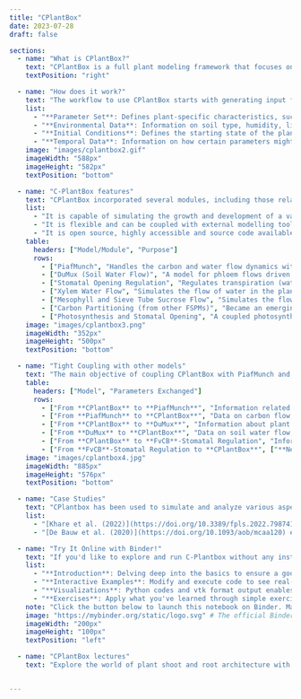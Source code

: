 ```yaml
---
title: "CPlantBox"
date: 2023-07-28
draft: false

sections:  
  - name: "What is CPlantBox?"
    text: "CPlantBox is a full plant modeling framework that focuses on the growth and development of plant architectures, including both the root and shoot systems. It represents the plant as a single topological network of organs. The simulated plant architecture is made up of nodes or coordinates, and these nodes' properties and interactions form the entire network. For the root part, CPlantBox inherits the flexibility of CRootBox, allowing it to generate any type of root architecture. For the shoot, it has implemented various branching and leaf arrangement patterns. By combining these patterns, CPlantBox can simulate many types of shoot architectures. Further, the latest CPlantBox implementation provides linkage with different modules (photosynthesis and carbon flow) within a single framework, enhancing its capabilities and making it a versatile tool for plant studies. Visit the official [CPlantBox repository](https://github.com/Plant-Root-Soil-Interactions-Modelling/CPlantBox) for more information."
    textPosition: "right"

  - name: "How does it work?"
    text: "The workflow to use CPlantBox starts with generating input files, then interpreting parameters based on the input file. Following this, the model creates the topological structure from the seed or root, and finally, the output can be written to be visualized.The C-PlantBox framework requires specific data structures for its input to ensure accurate modeling. These structures define the parameters and conditions for both root and shoot systems simulation."
    list:
      - "**Parameter Set**: Defines plant-specific characteristics, such as growth rate, branching frequency, etc."
      - "**Environmental Data**: Information on soil type, humidity, light conditions, and other external factors."
      - "**Initial Conditions**: Defines the starting state of the plant system for simulation. This might include initial root length, shoot height, etc."
      - "**Temporal Data**: Information on how certain parameters might change over time, such as light cycles or seasonal changes."
    image: "images/cplantbox2.gif"
    imageWidth: "588px"
    imageHeight: "582px"
    textPosition: "bottom"

  - name: "C-PlantBox features"
    text: "CPlantBox incorporated several modules, including those related to the effects of atmospheric variables and plant water status on coupled stomatal opening and photosynthesis. The novel aspect of this latest CPlantBox implementation is the linkage of all these modules within one framework. It aims to test genotype-environment-management interactions and their emergent properties. Technically, it uses graph formalism for organism representation, combining **C++** speed with **Python's** clarity. For example, it has been coupled with the carbon and water flow model, PiafMunch. This coupling allows for fast simulations on complex plant structures, including the simulation of carbon and water flows within the plant. The highlights:"
    list:
      - "It is capable of simulating the growth and development of a variety of plant architectures (root and shoot)."
      - "It is flexible and can be coupled with external modelling tools."
      - "It is open source, highly accessible and source code available on [github](https://github.com/Plant-Root-Soil-Interactions-Modelling/CPlantBox)."
    table:
      headers: ["Model/Module", "Purpose"]
      rows:
        - ["PiafMunch", "Handles the carbon and water flow dynamics within the plant and the soil-plant-atmosphere continuum. [learn more](https://doi.org/10.1093/insilicoplants/diad009)"]
        - ["DuMux (Soil Water Flow)", "A model for phloem flows driven by hydrostatic pressure gradients was adapted for tight coupling to CPlantBox."]
        - ["Stomatal Opening Regulation", "Regulates transpiration (water sink) and photosynthesis (sucrose source) based on atmospheric and leaf conditions."]
        - ["Xylem Water Flow", "Simulates the flow of water in the plant, including lateral root and leaf fluxes and soil-root water exchanges."]
        - ["Mesophyll and Sieve Tube Sucrose Flow", "Simulates the flow of sucrose in the plant."]
        - ["Carbon Partitioning (from other FSPMs)", "Became an emerging property in CPlantBox, allowing for simulations of growth variations based on conditions."]
        - ["Photosynthesis and Stomatal Opening", "A coupled photosynthesis (FvCB) and stomatal opening model was added to the CPlantBox."]
    image: "images/cplantbox3.png"
    imageWidth: "352px"
    imageHeight: "500px"
    textPosition: "bottom"

  - name: "Tight Coupling with other models"
    text: "The main objective of coupling CPlantBox with PiafMunch and Dumux is to simulate the carbon and water flow within the plant-soil system. PiafMunch is responsible for handling the carbon flow module within the plant while DuMux is used to simulate soil water flow. When coupled with CPlantBox, it allows for the simulation of the soil–plant–atmosphere continuum, considering both water and carbon fluxes. Similarly the objective of integrating the FvCB-stomatal regulation module with CPlantBox is to simulate the processes of transpiration and photosynthesis, particularly in the leaf blades, and to provide a comprehensive understanding of the plant's response to environmental conditions. Similarly Dumux module which is a flow and transport in porous media simulator is now integrated into the CPlantBox framework via a Python binding in order to represent the soil in which the plant roots are growing. This integrations now known by Dumux-ROSI. ROSI stands for Root-Soil Interaction. This synergy coupling enables to accurately represent soil and rhizosphere processes and their interactions with a growing root architecture. This installation guide provides a general overview for setting up DuMux-ROSI on Linux systems. For detailed instructions, refer to the [DuMux-ROSI Manual](https://github.com/Plant-Root-Soil-Interactions-Modelling/dumux-rosi/blob/master/Manual.pdf)."
    table:
      headers: ["Model", "Parameters Exchanged"]
      rows:
        - ["From **CPlantBox** to **PiafMunch**", "Information related to plant growth, structure, and current state which can influence carbon flow."]
        - ["From **PiafMunch** to **CPlantBox**", "Data on carbon flow, sucrose source, and potential carbon limitations."]
        - ["From **CPlantBox** to **DuMux**", "Information about plant growth, root structure, and water requirements."]
        - ["From **DuMux** to **CPlantBox**", "Data on soil water flow, availability, and potential water uptake by the plant."]
        - ["From **CPlantBox** to **FvCB**-Stomatal Regulation", "Information related to plant growth, structure, current state, and environmental conditions that can influence transpiration and photosynthesis."]
        - ["From **FvCB**-Stomatal Regulation to **CPlantBox**", ["**Net Assimilation Rate**: Represents the rate of carbon assimilation in the plant.","**Leaf Outer-Xylem Water Potential**: Indicates the water potential in the outer xylem of the leaf, influencing water movement within the plant."]]
    image: "images/cplantbox4.jpg"
    imageWidth: "885px"
    imageHeight: "576px"
    textPosition: "bottom"

  - name: "Case Studies"
    text: "CPlantbox has been used to simulate and analyze various aspects of plant growth and soil interactions in numerous studies:"
    list:
      - "[Khare et al. (2022)](https://doi.org/10.3389/fpls.2022.798741) utilized CPlantbox to model root water uptake in drying soil conditions. Their study, focusing on soil hydraulic conductivity and its effect on root water uptake, demonstrates the importance of accurate modeling in predicting plant responses to dry soil conditions."
      - "[De Bauw et al. (2020)](https://doi.org/10.1093/aob/mcaa120) employed CPlantbox for constructing a functional–structural model of upland rice root systems. This study underscores the impact of lateral roots and growing root tips on phosphate uptake, and how CPlantbox can be used to simulate root growth and nutrient uptake under varying soil conditions."

  - name: "Try It Online with Binder!"
    text: "If you'd like to explore and run C-Plantbox without any installations on your local machine, C-Plantbox team have a convenient solution for you – [Binder](http://b.cplantbox.com/)! With just a click, you can have an interactive environment to play with the code and data in this notebook. What are you waiting for?"
    list:
      - "**Introduction**: Delving deep into the basics to ensure a good grasp of the core plant modeling concepts."
      - "**Interactive Examples**: Modify and execute code to see real-time plant root and shoot growths."
      - "**Visualizations**: Python codes and vtk format output enables easy visualization of created plant architectures."
      - "**Exercises**: Apply what you've learned through simple exercises and examples."
    note: "Click the button below to launch this notebook on Binder. Make sure you have a stable internet connection for the best experience."
    image: "https://mybinder.org/static/logo.svg" # The official Binder logo
    imageWidth: "200px"
    imageHeight: "100px"
    textPosition: "left"

  - name: "CPlantBox lectures"
    text: "Explore the world of plant shoot and root architecture with insightful talks on the C-PlantBox modeling tool. Dive into the intricate mathematics and operational intricacies that power CPlantBox tool for simulating and analyzing whole plant growth dynamics by [clicking here](/videos/)🌱" 


---
```

